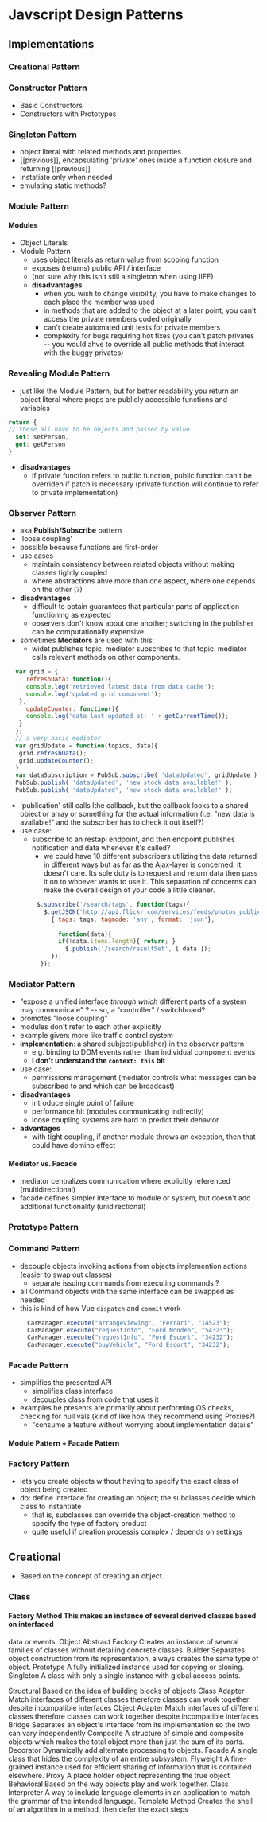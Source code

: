 # Javscript Design Patterns

## Implementations

### Creational Pattern

### Constructor Pattern
- Basic Constructors
- Constructors with Prototypes

### Singleton Pattern
- object literal with related methods and properties
- [[previous]], encapsulating 'private' ones inside a function closure and returning [[previous]]
- instatiate only when needed
- emulating static methods?

### Module Pattern

#### Modules
- Object Literals
- Module Pattern
  - uses object literals as return value from scoping function
  - exposes (returns) public API / interface
  - (not sure why this isn't still a singleton when using IIFE)
  - **disadvantages**
    - when you wish to change visibility, you have to make changes to each place the member was used
    - in methods that are added to the object at a later point, you can't access the private members coded originally
    - can't create automated unit tests for private members
    - complexity for bugs requiring hot fixes (you can't patch privates -- you would ahve to override all public methods that interact with the buggy privates)

### Revealing Module Pattern
- just like the Module Pattern, but for better readability you return an object literal where props are publicly accessible functions and variables
```js
return {
// these all have to be objects and passed by value
  set: setPerson,
  get: getPerson
}
```
- **disadvantages**
  - if private function refers to public function, public function can't be overriden if patch is necessary (private function will continue to refer to private implementation)
 
### Observer Pattern
- aka **Publish/Subscribe** pattern
- 'loose coupling'
- possible because functions are first-order 
- use cases
  - maintain consistency between related objects without making classes tightly coupled
  - where abstractions ahve more than one aspect, where one depends on the other (?)
- **disadvantages**
  - difficult to obtain guarantees that particular parts of application functioning as expected
  - observers don't know about one another; switching in the publisher can be computationally expensive
- sometimes **Mediators** are used with this:
  - widet publishes topic. mediator subscribes to that topic. mediator calls relevant methods on other components.
```js
  var grid = {
     refreshData: function(){
     console.log('retrieved latest data from data cache');
     console.log('updated grid component');
   },
     updateCounter: function(){
     console.log('data last updated at: ' + getCurrentTime());
   }
  };
  // a very basic mediator
  var gridUpdate = function(topics, data){
   grid.refreshData();
   grid.updateCounter();
  }
  var dataSubscription = PubSub.subscribe( 'dataUpdated', gridUpdate );
  PubSub.publish( 'dataUpdated', 'new stock data available!' );
  PubSub.publish( 'dataUpdated', 'new stock data available!' );
```
- 'publication' still calls lthe callback, but the callback looks to a shared object or array or something for the actual information (i.e. "new data is available!" and the subscriber has to check it out itself?)
- use case:
  - subscribe to an restapi endpoint, and then endpoint publishes notification and data whenever it's called?
    - we could have 10 different subscribers utilizing the data returned in different ways but as far as the Ajax-layer is concerned, it doesn't care. Its sole duty is to request and return data then pass it on to whoever wants to use it. This separation of concerns can make the overall design of your code a little cleaner.

```js
        $.subscribe('/search/tags', function(tags){
          $.getJSON('http://api.flickr.com/services/feeds/photos_public.gne?jsoncallback=?',
            { tags: tags, tagmode: 'any', format: 'json'},
            
              function(data){
              if(!data.items.length){ return; }
                $.publish('/search/resultSet', [ data ]);
            });
         });
 ```

### Mediator Pattern
- "expose a unified interface _through which_ different parts of a system may communicate" ? -- so, a "controller" / switchboard?
- promotes "loose coupling"
- modules don't refer to each other explicitly
- example given: more like traffic control system 
- **implementation**: a shared subject(publisher) in the observer pattern
  - e.g. binding to DOM events rather than individual component events
  - **I don't understand the `context: this` bit**
- use case:
  - permissions management (mediator controls what messages can be subscribed to and which can be broadcast)
- **disadvantages**
  - introduce single point of failure
  - performance hit (modules communicating indirectly)
  - loose coupling systems are hard to predict their dehavior
- **advantages**
  - with tight coupling, if another module throws an exception, then that could have domino effect

#### Mediator vs. Facade
- mediator centralizes communication where explicitly referenced (multidirectional)
- facade defines simpler interface to module or system, but doesn't add additional functionality (unidirectional)

### Prototype Pattern

### Command Pattern
- decouple objects invoking actions from objects implemention actions (easier to swap out classes)
  - separate issuing commands from executing commands ?
- all Command objects with the same interface can be swapped as needed
- this is kind of how Vue `dispatch` and `commit` work
  ```js
    CarManager.execute("arrangeViewing", "Ferrari", "14523");
    CarManager.execute("requestInfo", "Ford Mondeo", "54323");
    CarManager.execute("requestInfo", "Ford Escort", "34232");
    CarManager.execute("buyVehicle", "Ford Escort", "34232");
    ```
### Facade Pattern
- simplifies the presented API
  - simplifies class interface
  - decouples class from code that uses it
- examples he presents are primarily about performing OS checks, checking for null vals (kind of like how they recommend using Proxies?)
  - "consume a feature without worrying about implementation details"

#### Module Pattern + Facade Pattern

### Factory Pattern
- lets you create objects without having to specify the exact class of object being created
- do: define interface for creating an object; the subclasses decide which class to instantiate
  - that is, subclasses can override the object-creation method to specify the type of factory product
  - quite useful if creation processis complex / depends on settings

## Creational
- Based on the concept of creating an object.



### Class

#### Factory Method This makes an instance of several derived classes based on interfaced
data or events.
Object
Abstract Factory Creates an instance of several families of classes without detailing concrete classes.
Builder Separates object construction from its representation, always creates the
same type of object.
Prototype A fully initialized instance used for copying or cloning.
Singleton A class with only a single instance with global access points.

Structural Based on the idea of building blocks of objects
Class
Adapter Match interfaces of different classes therefore classes can work together
despite incompatible interfaces
Object
Adapter Match interfaces of different classes therefore classes can work together
despite incompatible interfaces
Bridge Separates an object's interface from its implementation so the two can
vary independently
Composite A structure of simple and composite objects which makes the total object
more than just the sum of its parts.
Decorator Dynamically add alternate processing to objects.
Facade A single class that hides the complexity of an entire subsystem.
Flyweight A fine-grained instance used for efficient sharing of information that is
contained elsewhere.
Proxy A place holder object representing the true object
Behavioral Based on the way objects play and work together.
Class
Interpreter A way to include language elements in an application to match the
grammar of the intended language.
Template Method Creates the shell of an algorithm in a method, then defer the exact steps
